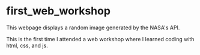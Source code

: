 # first_web_workshop

This webpage displays a random image generated by the NASA's API. 

This is the first time I attended a web workshop where I learned coding with html, css, and js. 
